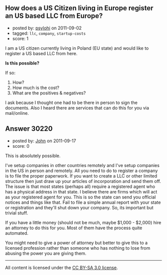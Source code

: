 ## How does a US Citizen living in Europe register an US based LLC from Europe?

- posted by: [psylohi](https://stackexchange.com/users/-1/12684-psylohi) on 2011-09-02
- tagged: `llc`, `company`, `startup-costs`
- score: 1

I am a US citizen currently living in Poland (EU state) and would like to register a US based LLC from here. 

**Is this possible?** 

If so:

 1. How?
 2. How much is the cost?
 3. What are the positives & negatives?

 

I ask because I thought one had to be there in person to sign the documents. Also I heard there are services that can do this for you via mail/online. 


## Answer 30220

- posted by: [John](https://stackexchange.com/users/-1/13157-john) on 2011-09-17
- score: 0

This is absolutely possible.

I've setup companies in other countries remotely and I've setup companies in the US in person and remotely. All you need to do to register a company is to file the proper paperwork. If you want to create a LLC or other limited structure then just draw up your articles of incorporation and send them off. The issue is that most states (perhaps all) require a registered agent who has a physical address in that state. I believe there are firms which will act as your registered agent for you. This is so the state can send you official notices and things like that. Fail to file a simple annual report with your state or registration and they'll shut down your company. So, its important but trivial stuff.

If you have a little money (should not be much, maybe $1,000 - $2,000) hire an attorney to do this for you. Most of them have the process quite automated.

You might need to give a power of attorney but better to give this to a licensed profession rather than someone who has nothing to lose from abusing the power you are giving them.





---

All content is licensed under the [CC BY-SA 3.0 license](https://creativecommons.org/licenses/by-sa/3.0/).
